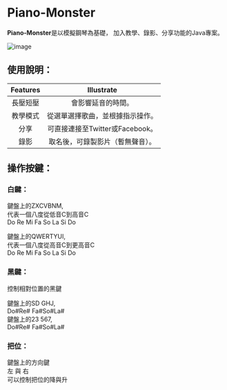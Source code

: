 # Piano-Monster
**Piano-Monster**是以模擬鋼琴為基礎，
加入教學、錄影、分享功能的Java專案。

![image](https://github.com/tana0101/Piano-Monster/blob/main/%E4%BB%8B%E9%9D%A2%E4%BB%8B%E7%B4%B9.png?raw=true)

## 使用說明：
| Features               | Illustrate      | 
| :-------------: | :--------------------: | 
| 長壓短壓 |  會影響延音的時間。 | 
| 教學模式 | 從選單選擇歌曲，並根據指示操作。 | 
| 分享 | 可直接連接至Twitter或Facebook。 | 
| 錄影 |取名後，可錄製影片（暫無聲音）。 | 

## 操作按鍵：

### 白鍵：
鍵盤上的ZXCVBNM,<BR>
代表一個八度從低音C到高音C<BR>
Do Re Mi Fa So La Si Do

鍵盤上的QWERTYUI,<BR>
代表一個八度從高音C到更高音C<BR>
Do Re Mi Fa So La Si Do

### 黑鍵：
控制相對位置的黑鍵<BR>

鍵盤上的SD GHJ,<BR>
Do#Re# Fa#So#La#<BR>
鍵盤上的23 567,<BR>
Do#Re# Fa#So#La#<BR>

### 把位：
鍵盤上的方向鍵<BR>
左 與 右<BR>
可以控制把位的降與升<BR>
